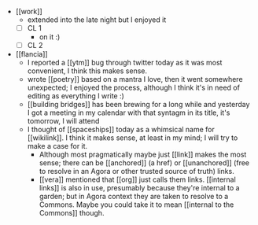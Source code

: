 - [[work]]
  - extended into the late night but I enjoyed it
  - [ ] CL 1
    - on it :)
  - [ ] CL 2
- [[flancia]]
  - I reported a [[ytm]] bug through twitter today as it was most convenient, I think this makes sense.
  - wrote [[poetry]] based on a mantra I love, then it went somewhere unexpected; I enjoyed the process, although I think it's in need of editing as everything I write :)
  - [[building bridges]] has been brewing for a long while and yesterday I got a meeting in my calendar with that syntagm in its title, it's tomorrow, I will attend
  - I thought of [[spaceships]] today as a whimsical name for [[wikilink]]. I think it makes sense, at least in my mind; I will try to make a case for it. 
    - Although most pragmatically maybe just [[link]] makes the most sense; there can be [[anchored]] (a href) or [[unanchored]] (free to resolve in an Agora or other trusted source of truth) links.
    - [[vera]] mentioned that [[org]] just calls them links. [[internal links]] is also in use, presumably because they're internal to a garden; but in Agora context they are taken to resolve to a Commons. Maybe you could take it to mean [[internal to the Commons]] though.
